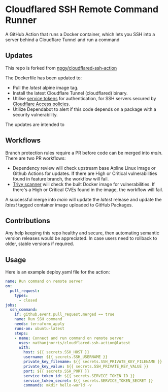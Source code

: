 # Cloudflared SSH Remote Command Runner
A GitHub Action that runs a Docker container, which lets you SSH into a server behind a Cloudflare Tunnel and run a command

## Updates
This repo is forked from [npgy/cloudflared-ssh-action](https://github.com/npgy/cloudflared-ssh-action) 

The Dockerfile has been updated to:
- Pull the _latest_ alpine image tag.
- Install the latest Cloudflare Tunnel (cloudflared) binary.
- Utilise [service tokens](https://developers.cloudflare.com/cloudflare-one/identity/service-tokens/) for authentication, for SSH servers secured by [Cloudflare Access policies](https://developers.cloudflare.com/cloudflare-one/policies/access/).
- Utilize Dependabot to alert if this code depends on a package with a security vulnerability.

The updates are intended to 

## Workflows
Branch protection rules require a PR before code can be merged into _main_. There are two PR workflows:
- Dependency review will check upstream base Apline Linux image or Github Actions for updates. If there are High or Critical vulnerabilities found in feature branch, the workflow will fail. 
- [Trivy scanner](https://github.com/aquasecurity/trivy) will check the built Docker image for vulnerabilities. If there's a High or Critical CVEs found in the image, the workflow will fail. 

A successful merge into _main_ will update the _latest_ release and update the _latest_ tagged container image uploaded to GitHub Packages. 

## Contributions
Any help keeping this repo healthy and secure, then automating semantic version releases would be appreciated. 
In case users need to rollback to older, stable versions if required. 

## Usage

Here is an example deploy.yaml file for the action:  
```yaml
name: Run command on remote server
on:
  pull_request:
    types:
      - closed
jobs:
  ssh_command:
    if: github.event.pull_request.merged == true
    name: Run SSH command
    needs: terraform_apply
    runs-on: ubuntu-latest
    steps:
    - name: Connect and run command on remote server
      uses: nathanjnorris/cloudflared-ssh-action@latest
      with:
        host: ${{ secrets.SSH_HOST }}
        username: ${{ secrets.SSH_USERNAME }}
        private_key_filename: ${{ secrets.SSH_PRIVATE_KEY_FILENAME }}
        private_key_value: ${{ secrets.SSH_PRIVATE_KEY_VALUE }}
        port: ${{ secrets.SSH_PORT }}
        service_token_id: ${{ secrets.SERVICE_TOKEN_ID }}
        service_token_secret: ${{ secrets.SERVICE_TOKEN_SECRET }}
        commands: mkdir hello-world -v
```
